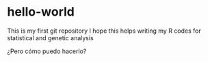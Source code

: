 # hello-world
This is my first git repository
I hope this helps writing my R codes for statistical and genetic analysis

¿Pero cómo puedo hacerlo?
